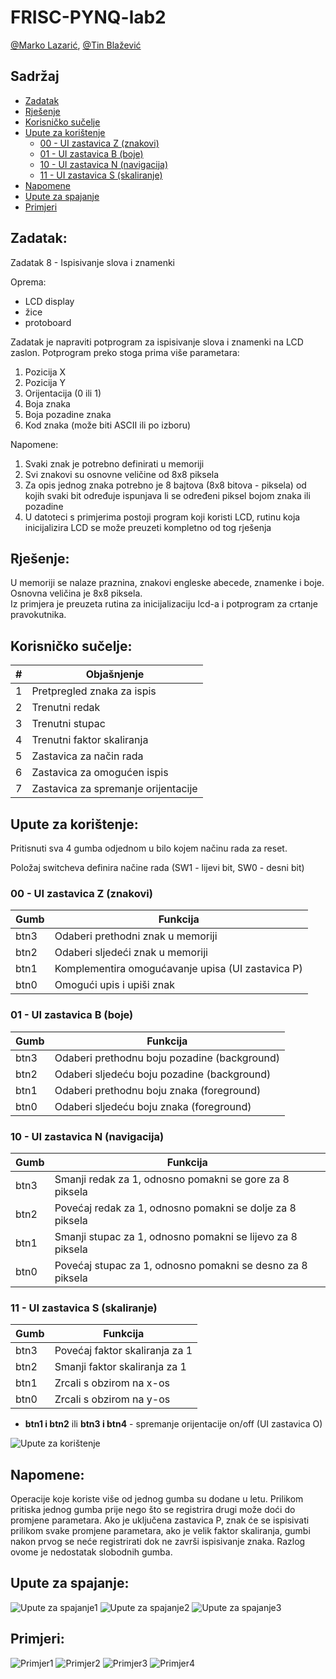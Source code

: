 # FRISC-PYNQ-lab2

[@Marko Lazarić](https://github.com/mlazaric), [@Tin Blažević](https://github.com/TinBlazevic)

## Sadržaj
- [Zadatak](#zadatak)
- [Rješenje](#rješenje)
- [Korisničko sučelje](#korisničko-sučelje)
- [Upute za korištenje](#upute-za-korištenje)
  - [00 - UI zastavica Z (znakovi)](#00---ui-zastavica-z-znakovi)
  - [01 - UI zastavica B (boje)](#01---ui-zastavica-b-boje)
  - [10 - UI zastavica N (navigacija)](#10---ui-zastavica-n-navigacija)
  - [11 - UI zastavica S (skaliranje)](#11---ui-zastavica-s-skaliranje)
- [Napomene](#napomene)
- [Upute za spajanje](#upute-za-spajanje)
- [Primjeri](#primjeri)

## Zadatak: 
Zadatak 8 - Ispisivanje slova i znamenki

Oprema:
- LCD display
- žice
- protoboard

Zadatak je napraviti potprogram za ispisivanje slova i znamenki na LCD zaslon. Potprogram
preko stoga prima više parametara:
1. Pozicija X
2. Pozicija Y
3. Orijentacija (0 ili 1)
4. Boja znaka
5. Boja pozadine znaka
6. Kod znaka (može biti ASCII ili po izboru)

Napomene:
1. Svaki znak je potrebno definirati u memoriji
2. Svi znakovi su osnovne veličine od 8x8 piksela
3. Za opis jednog znaka potrebno je 8 bajtova (8x8 bitova - piksela) od kojih svaki bit
određuje ispunjava li se određeni piksel bojom znaka ili pozadine
4. U datoteci s primjerima postoji program koji koristi LCD, rutinu koja inicijalizira LCD se
može preuzeti kompletno od tog rješenja

## Rješenje:
U memoriji se nalaze praznina, znakovi engleske abecede, znamenke i boje.  
Osnovna veličina je 8x8 piksela.  
Iz primjera je preuzeta rutina za inicijalizaciju lcd-a i potprogram za crtanje pravokutnika.  

## Korisničko sučelje: 
| # | Objašnjenje                          |
|---|--------------------------------------|
| 1 | Pretpregled znaka za ispis           |
| 2 | Trenutni redak                       |
| 3 | Trenutni stupac                      |
| 4 | Trenutni faktor skaliranja           |
| 5 | Zastavica za način rada              |
| 6 | Zastavica za omogućen ispis          |
| 7 | Zastavica za spremanje orijentacije  |

## Upute za korištenje:
Pritisnuti sva 4 gumba odjednom u bilo kojem načinu rada za reset.

Položaj switcheva definira načine rada (SW1 - lijevi bit, SW0 - desni bit)

### 00 - UI zastavica Z (znakovi)  
| Gumb | Funkcija                                           |
|------|----------------------------------------------------|
| btn3 | Odaberi prethodni znak u memoriji                  |
| btn2 | Odaberi sljedeći znak u memoriji                   |
| btn1 | Komplementira omogućavanje upisa (UI zastavica P)  |
| btn0 | Omogući upis i upiši znak                          |
    
### 01 - UI zastavica B (boje) 
| Gumb | Funkcija                                           |
|------|----------------------------------------------------|
| btn3 | Odaberi prethodnu boju pozadine (background)       |
| btn2 | Odaberi sljedeću boju pozadine (background)        |
| btn1 | Odaberi prethodnu boju znaka (foreground)          |
| btn0 | Odaberi sljedeću boju znaka (foreground)           | 
    
### 10 - UI zastavica N (navigacija)  
| Gumb | Funkcija                                                      |
|------|---------------------------------------------------------------|
| btn3 | Smanji redak za 1, odnosno pomakni se gore za 8 piksela       |
| btn2 | Povećaj redak za 1, odnosno pomakni se dolje za 8 piksela     |
| btn1 | Smanji stupac za 1, odnosno pomakni se lijevo za 8 piksela    |
| btn0 | Povećaj stupac za 1, odnosno pomakni se desno za 8 piksela    | 
    
### 11 - UI zastavica S (skaliranje)
| Gumb | Funkcija                         |
|------|----------------------------------|
| btn3 | Povećaj faktor skaliranja za 1   |
| btn2 | Smanji faktor skaliranja za 1    |
| btn1 | Zrcali s obzirom na x-os         |
| btn0 | Zrcali s obzirom na y-os         | 
	
 * **btn1 i btn2** ili **btn3 i btn4** - spremanje orijentacije on/off (UI zastavica O)
 
    
![Upute za korištenje](Slike/upute/4.jpg)

 ## Napomene:
 
Operacije koje koriste više od jednog gumba su dodane u letu. Prilikom pritiska jednog gumba prije nego što se registrira drugi može doći do promjene parametara. Ako je uključena zastavica P, znak će se ispisivati prilikom svake promjene parametara, ako je velik faktor skaliranja, gumbi nakon prvog se neće registrirati dok ne završi ispisivanje znaka. Razlog ovome je nedostatak slobodnih gumba.

## Upute za spajanje:

![Upute za spajanje1](Slike/upute/1.jpg)
![Upute za spajanje2](Slike/upute/2.jpg)
![Upute za spajanje3](Slike/upute/3.jpg)


## Primjeri:

![Primjer1](Slike/primjeri/11.jpg)
![Primjer2](Slike/primjeri/10.jpg)
![Primjer3](Slike/primjeri/9.jpg)
![Primjer4](Slike/primjeri/8.jpg)
